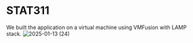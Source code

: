 # STAT311
We built the application on a virtual machine using VMFusion with LAMP stack.
![2025-01-13 (24)](https://github.com/user-attachments/assets/d89156c7-169f-4f3d-aa43-fcbfa1b9b8e3)
